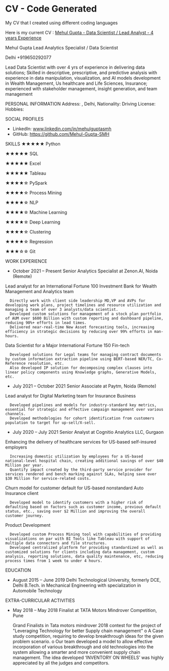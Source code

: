 # CV - Code Generated
 My CV that I created using different coding languages


Here is my current CV :
[Mehul Gupta - Data Scientist / Lead Analyst - 4 years Experience](https://github.com/Mehul-Gupta-SMH/CV---Code-Generated/blob/main/CV%20-%20Feb%202023/CV/MGUPTA_2023.pdf)



Mehul Gupta
Lead Analytics Specialist / Data Scientist

Delhi
+919650292077

Lead Data Scientist with over 4 yrs of experience in delivering data solutions; Skilled in descriptive, prescriptive, and predictive analysis with experience in data manipulation, visualization, and AI models development in Wealth Management, Us healthcare and Life Sciences, Insurance; experienced with stakeholder management, insight generation, and team management

PERSONAL INFORMATION
  Address: , Delhi, 
  Nationality: 
  Driving License: 
  Hobbies: 

SOCIAL PROFILES
  * LinkedIn: www.linkedin.com/in/mehulguptasmh
  * GitHub: https://github.com/Mehul-Gupta-SMH

SKILLS
  ★★★★★ Python
  
  ★★★★★ SQL
  
  ★★★★★ Excel
  
  ★★★★★ Tableau
  
  ★★★★☆ PySpark
  
  ★★★★☆ Process Mining
  
  ★★★★☆ NLP
  
  ★★★★☆ Machine Learning
  
  ★★★★☆ Deep Learning
  
  ★★★★☆ Clustering
  
  ★★★★☆ Regression
  
  ★★★☆☆ Git
  

WORK EXPERIENCE
  * October 2021 – Present
    Senior Analytics Specialist at Zenon.AI, Noida (Remote)
      
  Lead analyst for an International Fortune 100 Investment Bank for Wealth Management and Analytics team
    
      Directly work with client side leadership MD,VP and AVPs for developing work plans, project timelines and resource utilization and managing a team of over 3 analysts/data scientist. 
      Developed custom solutions for management of a stock plan portfolio of AUM over $600 Billion with custom reporting and dashboard pipeline, reducing 90%+ efforts in lead times.
      Delivered near-real-time New Asset forecasting tools, increasing efficiency in strategic decisions by reducing over 99% efforts in man-hours.
    
  
  Data Scientist for a Major International Fortune 150 Fin-tech
    
      Developed solutions for Legal teams for managing contract documents by custom information extraction pipeline using BERT-based NER/TC, Co-Reference resolution, etc.
      Also developed IP solution for decomposing complex clauses into linear policy components using Knowledge graphs, Generative Models, etc.
    
  


  * July 2021 – October 2021
    Senior Associate at Paytm, Noida (Remote)
      
  Lead analyst for Digital Marketing team for Insurance Business
    
      Developed pipelines and models for industry-standard key metrics, essential for strategic and effective campaign management over various channels.
      Developed methodologies for cohort identification from customers population to target for up-sell/X-sell.
    
  


  * July 2020 – July 2021
    Senior Analyst at Cognitio Analytics LLC, Gurgaon
      
  Enhancing the delivery of healthcare services for US-based self-insured employers
    
      Increasing domestic utilization by employees for a US-based national-level hospital chain, creating additional savings of over $40 Million per year.
      Quantify impact created by the third-party service provider for services rendered and bench marking against SLAs, helping save over $30 Million for service-related costs.
    
  
  Churn model for customer default for US-based nonstandard Auto Insurance client
    
      Developed model to identify customers with a higher risk of defaulting based on factors such as customer income, previous default status, etc., saving over $2 Million and improving the overall customer journey.
    
  
  Product Development
    
      Developed custom Process Mining tool with capabilities of providing visualizations on par with BI Tools like Tableau with support of multiple data connectors and file structures.
      Developed centralized platform for providing standardized as well as customized solutions for clients including data management, custom analysis, reporting solutions, data quality maintenance, etc, reducing process times from 1 week to under 4 hours.
    
  



EDUCATION
  * August 2015 – June 2019
    Delhi Technological University, formerly DCE, Delhi B.Tech. in Mechanical Engineering with specialization in Automobile Technology

EXTRA-CURRICULAR ACTIVITIES
  * May 2018 – May 2018
    Finalist at TATA Motors Mindrover Competition, Pune

    Grand Finalists in Tata motors mindrover 2018 contest for the project of "Leveraging Technology for better Supply chain management"
	o A Case study competition, requiring to develop breakthrough ideas for the given problem scenario.
	o Our team developed a model to allow effective incorporation of various breakthrough and old technologies into the system 	  allowing a smarter and more convenient supply chain management. The idea developed ‘INVENTORY ON WHEELS’ was highly 	    appreciated by all the judges and competitors.

